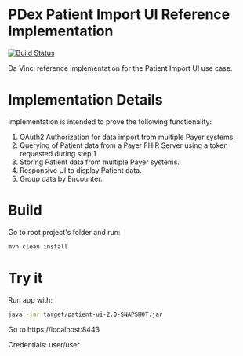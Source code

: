 PDex Patient Import UI Reference Implementation
===============
[![Build Status](https://travis-ci.org/HL7-DaVinci/PDex-Patient-Import-UI.svg?branch=master)](https://travis-ci.org/github/HL7-DaVinci/PDex-Patient-Import-UI)

Da Vinci reference implementation for the Patient Import UI use case.

# Implementation Details
Implementation is intended to prove the following functionality:
1. OAuth2 Authorization for data import from multiple Payer systems.
1. Querying of Patient data from a Payer FHIR Server using a token requested during step 1
1. Storing Patient data from multiple Payer systems.
1. Responsive UI to display Patient data.
1. Group data by Encounter.

# Build
Go to root project's folder and run:
```sh
mvn clean install
```

# Try it
Run app with:
```sh
java -jar target/patient-ui-2.0-SNAPSHOT.jar
```
Go to https://localhost:8443

Credentials: user/user